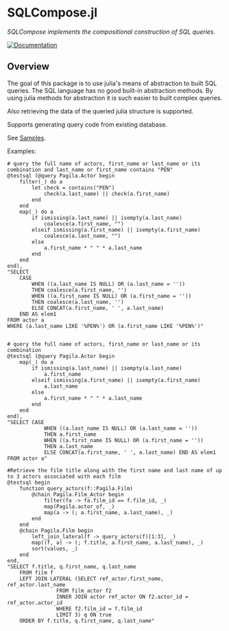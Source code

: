 # SQLCompose.jl

*SQLCompose implements the compositional construction of SQL queries.*

[![Documentation][docs-rel-img]][docs-rel-url]

## Overview

The goal of this package is to use julia's means of abstraction to built SQL queries.
The SQL language has no good built-in abstraction methods. By using julia methods for abstraction it
is such easier to built complex queries.

Also retrieving the data of the queried julia structure is supported.

Supports generating query code from existing database.

See [Samples](https://github.com/robertsmit/SQLCompose.jl/blob/main/test/samples.jl).

Examples:
```
# query the full name of actors, first_name or last_name or its combination and last_name or first_name contains "PEN"
@testsql (@query Pagila.Actor begin
    filter(_) do a
        let check = contains("PEN")
            check(a.last_name) || check(a.first_name)
        end
    end
    map(_) do a
        if ismissing(a.last_name) || isempty(a.last_name)
            coalesce(a.first_name, "")
        elseif ismissing(a.first_name) || isempty(a.first_name)
            coalesce(a.last_name, "")
        else
            a.first_name * " " * a.last_name
        end
    end
end),
"SELECT 
    CASE 
        WHEN ((a.last_name IS NULL) OR (a.last_name = '')) 
        THEN coalesce(a.first_name, '') 
        WHEN ((a.first_name IS NULL) OR (a.first_name = '')) 
        THEN coalesce(a.last_name, '') 
        ELSE CONCAT(a.first_name, ' ', a.last_name) 
    END AS elem1 
FROM actor a 
WHERE (a.last_name LIKE '%PEN%') OR (a.first_name LIKE '%PEN%')"


# query the full name of actors, first_name or last_name or its combination
@testsql (@query Pagila.Actor begin
    map(_) do a
        if ismissing(a.last_name) || isempty(a.last_name)
            a.first_name
        elseif ismissing(a.first_name) || isempty(a.first_name)
            a.last_name
        else
            a.first_name * " " * a.last_name
        end
    end
end),
"SELECT CASE 
            WHEN ((a.last_name IS NULL) OR (a.last_name = '')) 
            THEN a.first_name 
            WHEN ((a.first_name IS NULL) OR (a.first_name = '')) 
            THEN a.last_name 
            ELSE CONCAT(a.first_name, ' ', a.last_name) END AS elem1 
FROM actor a"

#Retrieve the film title along with the first name and last name of up to 3 actors associated with each film
@testsql begin
    function query_actors(f::Pagila.Film)
        @chain Pagila.Film_Actor begin
            filter(fa -> fa.film_id == f.film_id, _)
            map(Pagila.actor_of, _)
            map(a -> (; a.first_name, a.last_name), _)
        end
    end
    @chain Pagila.Film begin
        left_join_lateral(f -> query_actors(f)[1:3], _)
        map((f, a) -> (; f.title, a.first_name, a.last_name), _)
        sort(values, _)
    end
end,
"SELECT f.title, q.first_name, q.last_name 
    FROM film f 
    LEFT JOIN LATERAL (SELECT ref_actor.first_name, ref_actor.last_name 
                FROM film_actor f2 
                INNER JOIN actor ref_actor ON f2.actor_id = ref_actor.actor_id 
                WHERE f2.film_id = f.film_id 
                LIMIT 3) q ON true
    ORDER BY f.title, q.first_name, q.last_name"
    
    
    
```


[docs-rel-img]: https://img.shields.io/badge/docs-dev-blue.svg
[docs-rel-url]: https://robertsmit.github.io/SQLCompose.jl/
